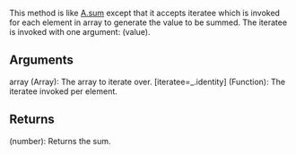 This method is like [A.sum](/?id=sum) except that it accepts iteratee which is invoked for each element in array to generate the value to be summed. The iteratee is invoked with one argument: (value).


## Arguments
array (Array): The array to iterate over.
[iteratee=_.identity] (Function): The iteratee invoked per element.


## Returns
(number): Returns the sum.
